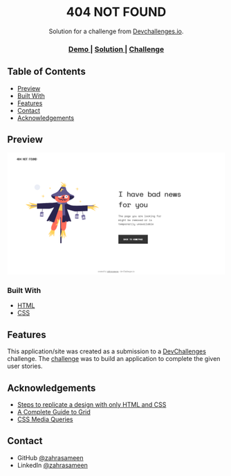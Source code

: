 <h1 align="center">404 NOT FOUND</h1>

<div align="center">
   Solution for a challenge from  <a href="http://devchallenges.io" target="_blank">Devchallenges.io</a>.
</div>

<div align="center">
  <h3>
    <a href="https://404-not-found-0a1ae1.netlify.app/">
      Demo
    </a>
    <span> | </span>
    <a href="https://devchallenges.io/solutions/FAadlfUQdudKs0fL1qgc">
      Solution
    </a>
    <span> | </span>
    <a href="https://devchallenges.io/challenges/wBunSb7FPrIepJZAg0sY">
      Challenge
    </a>
  </h3>
</div>

## Table of Contents

- [Preview](#overview)
- [Built With](#built-with)
- [Features](#features)
- [Contact](#contact)
- [Acknowledgements](#acknowledgements)

## Preview

![screenshot](https://github.com/zahrasameen/404-page/blob/master/overview.png)

### Built With

- [HTML](https://html.com/)
- [CSS](https://html.com/css/)


## Features

This application/site was created as a submission to a [DevChallenges](https://devchallenges.io/challenges) challenge. The [challenge](https://devchallenges.io/challenges/wBunSb7FPrIepJZAg0sY) was to build an application to complete the given user stories.


## Acknowledgements

- [Steps to replicate a design with only HTML and CSS](https://devchallenges-blogs.web.app/how-to-replicate-design/)
- [A Complete Guide to Grid](https://css-tricks.com/snippets/css/complete-guide-grid/)
- [CSS Media Queries](https://www.w3schools.com/css/css3_mediaqueries.asp)

## Contact

- GitHub [@zahrasameen](https://github.com/zahrasameen)
- LinkedIn [@zahrasameen](https://www.linkedin.com/in/zahrasameen/)

